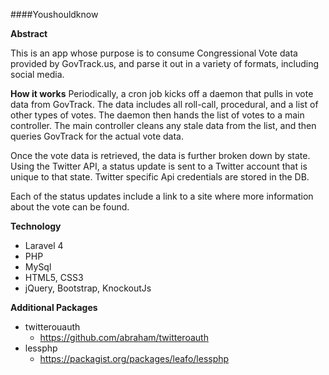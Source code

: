 ####Youshouldknow

**Abstract**

This is an app whose purpose is to consume Congressional Vote data provided by GovTrack.us, and parse it out in a variety of formats, including social media.

**How it works**
Periodically, a cron job kicks off a daemon that pulls in vote data from GovTrack. The data includes all roll-call, procedural, and a list of other types of votes. The daemon then hands the list of votes to a main controller. The main controller cleans any stale data from the list, and then queries GovTrack for the actual vote data.

Once the vote data is retrieved, the data is further broken down by state. Using the Twitter API, a status update is sent to a Twitter account that is unique to that state. Twitter specific Api credentials are stored in the DB.

Each of the status updates include a link to a site where more information about the vote can be found.

**Technology**
* Laravel 4
* PHP
* MySql
* HTML5, CSS3
* jQuery, Bootstrap, KnockoutJs

**Additional Packages**
* twitterouauth
    * https://github.com/abraham/twitteroauth
* lessphp
    * https://packagist.org/packages/leafo/lessphp


